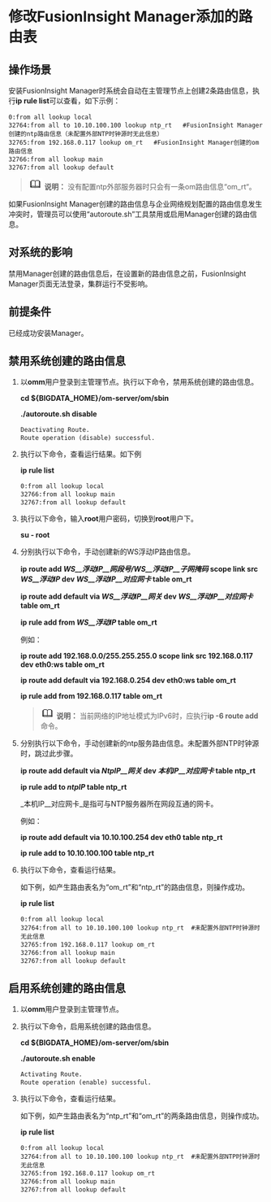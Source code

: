 # 修改FusionInsight Manager添加的路由表<a name="admin_guide_000183"></a>

## 操作场景<a name="zh-cn_topic_0263899515_scd1f9dafbfde48d79026ad3853fb0f36"></a>

安装FusionInsight Manager时系统会自动在主管理节点上创建2条路由信息，执行**ip rule list**可以查看，如下示例：

```
0:from all lookup local  
32764:from all to 10.10.100.100 lookup ntp_rt   #FusionInsight Manager创建的ntp路由信息（未配置外部NTP时钟源时无此信息） 
32765:from 192.168.0.117 lookup om_rt   #FusionInsight Manager创建的om路由信息 
32766:from all lookup main  
32767:from all lookup default
```

>![](public_sys-resources/icon-note.gif) **说明：** 
>没有配置ntp外部服务器时只会有一条om路由信息“om\_rt“。

如果FusionInsight Manager创建的路由信息与企业网络规划配置的路由信息发生冲突时，管理员可以使用“autoroute.sh”工具禁用或启用Manager创建的路由信息。

## 对系统的影响<a name="zh-cn_topic_0263899515_s1a58f892b6084378b262ab32d1fb1050"></a>

禁用Manager创建的路由信息后，在设置新的路由信息之前，FusionInsight Manager页面无法登录，集群运行不受影响。

## 前提条件<a name="zh-cn_topic_0263899515_sc7134b15fa9647df922b450b894279ee"></a>

已经成功安装Manager。

## 禁用系统创建的路由信息<a name="zh-cn_topic_0263899515_sf4ac118287074ed5abd6263356492f2f"></a>

1.  以**omm**用户登录到主管理节点。执行以下命令，禁用系统创建的路由信息。

    **cd $\{BIGDATA\_HOME\}/om-server/om/sbin**

    **./autoroute.sh disable**

    ```
    Deactivating Route. 
    Route operation (disable) successful.
    ```

2.  执行以下命令，查看运行结果。如下例

    **ip rule list**

    ```
    0:from all lookup local  
    32766:from all lookup main  
    32767:from all lookup default
    ```

3.  执行以下命令，输入**root**用户密码，切换到**root**用户下。

    **su - root**

4.  分别执行以下命令，手动创建新的WS浮动IP路由信息。

    **ip route add **_WS__浮动IP__网段号/WS__浮动IP__子网掩码_** scope link src **_WS__浮动IP_** dev **_WS__浮动IP__对应网卡_** table om\_rt**

    **ip route add default via **_WS__浮动IP__网关_** dev **_WS__浮动IP__对应网卡_** table om\_rt**

    **ip rule add from **_WS__浮动IP_** table om\_rt**

    例如：

    **ip route add 192.168.0.0/255.255.255.0 scope link src 192.168.0.117 dev eth0:ws table om\_rt**

    **ip route add default via 192.168.0.254 dev eth0:ws table om\_rt**

    **ip rule add from 192.168.0.117 table om\_rt**

    >![](public_sys-resources/icon-note.gif) **说明：** 
    >当前网络的IP地址模式为IPv6时，应执行**ip -6 route add**命令。

5.  分别执行以下命令，手动创建新的ntp服务路由信息。未配置外部NTP时钟源时，跳过此步骤。

    **ip route add default via **_NtpIP__网关_** dev **_本机IP__对应网卡_** table ntp\_rt**

    **ip rule add to **_ntpIP_** table ntp\_rt**

    _本机IP__对应网卡_是指可与NTP服务器所在网段互通的网卡。

    例如：

    **ip route add default via 10.10.100.254 dev eth0 table ntp\_rt**

    **ip rule add to 10.10.100.100 table ntp\_rt**

6.  执行以下命令，查看运行结果。

    如下例，如产生路由表名为“om\_rt”和“ntp\_rt”的路由信息，则操作成功。

    **ip rule list**

    ```
    0:from all lookup local   
    32764:from all to 10.10.100.100 lookup ntp_rt  #未配置外部NTP时钟源时无此信息
    32765:from 192.168.0.117 lookup om_rt  
    32766:from all lookup main  
    32767:from all lookup default
    ```


## 启用系统创建的路由信息<a name="zh-cn_topic_0263899515_section1898175116193"></a>

1.  以**omm**用户登录到主管理节点。
2.  执行以下命令，启用系统创建的路由信息。

    **cd $\{BIGDATA\_HOME\}/om-server/om/sbin**

    **./autoroute.sh enable**

    ```
    Activating Route. 
    Route operation (enable) successful.
    ```

3.  执行以下命令，查看运行结果。

    如下例，如产生路由表名为“ntp\_rt”和“om\_rt”的两条路由信息，则操作成功。

    **ip rule list**

    ```
    0:from all lookup local  
    32764:from all to 10.10.100.100 lookup ntp_rt  #未配置外部NTP时钟源时无此信息
    32765:from 192.168.0.117 lookup om_rt  
    32766:from all lookup main  
    32767:from all lookup default
    ```



